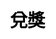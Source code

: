 ---
title: 兌獎
layout: toto_5/bonus
description: 玩幸運遊戲多多5的時候，在這裏查看自己是否中獎.
js: ["js/sound.js", "js/i19n.js", "js/game/toto_5/share.js", "js/game/toto_5/bonus.js"]
css: ["css/game/toto_5/toto_5.css"]
---